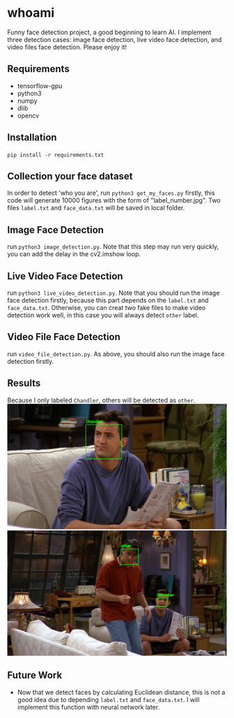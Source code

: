 # whoami
Funny face detection project, a good beginning to learn AI. I implement three detection cases: image face detection, live video face detection, and video files face detection. Please enjoy it!

## Requirements
 - tensorflow-gpu
 - python3
 - numpy
 - dlib
 - opencv

## Installation
 `pip install -r requirements.txt`

## Collection your face dataset
In order to detect 'who you are', run `python3 get_my_faces.py` firstly, this code will generate 10000 figures with the form of "label_number.jpg".
Two files `label.txt` and `face_data.txt` will be saved in local folder.

## Image Face Detection
run `python3 image_detection.py`. Note that this step may run very quickly, you can add the delay in the cv2.imshow loop.

## Live Video Face Detection
run `python3 live_video_detection.py`. Note that you should run the image face detection firstly, because this part depends on the `label.txt` and `face_data.txt`. Otherwise, you can creat two fake files to make video detection work well, in this case you will always detect `other` label.

## Video File Face Detection
run `video_file_detection.py`. As above, you should also run the image face detection firstly.

## Results
Because I only labeled `Chandler`, others will be detected as `other`.
![Chandler](https://github.com/mashoujiang/whoami/blob/master/results/Chandler.png)
![Chandler_other](https://github.com/mashoujiang/whoami/blob/master/results/Chandler_other.png)
## Future Work
- Now that we detect faces by calculating Euclidean distance, this is not a good idea due to depending `label.txt` and `face_data.txt`. I will implement this function with neural network later.
